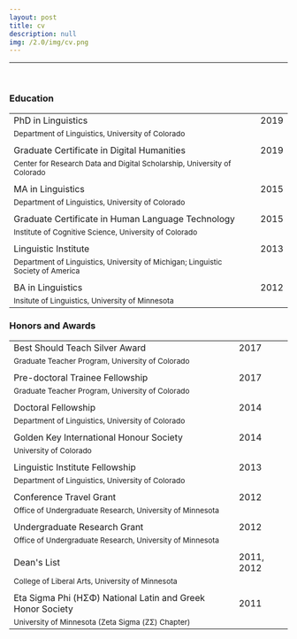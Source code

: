 ```yaml
---
layout: post
title: cv
description: null
img: /2.0/img/cv.png
---
```


***

<br>

<h3>Education</h3>

||||
|---|---|---|
|PhD in Linguistics||2019|
|<sup>Department of Linguistics, University of Colorado</sup>|||
||||
|Graduate Certificate in Digital Humanities||2019|
|<sup>Center for Research Data and Digital Scholarship, University of Colorado</sup>|||
||||
|MA in Linguistics||2015|
|<sup>Department of Linguistics, University of Colorado</sup>|||
||||
|Graduate Certificate in Human Language Technology||2015|
|<sup>Institute of Cognitive Science, University of Colorado</sup>|||
||||
|Linguistic Institute||2013|
|<sup>Department of Linguistics, University of Michigan; Linguistic Society of America</sup>|||
||||
|BA in Linguistics||2012|
|<sup>Insitute of Linguistics, University of Minnesota</sup>|||

<h3>Honors and Awards</h3>

||||
|---|---|---|
|Best Should Teach Silver Award||2017|
|<sup>Graduate Teacher Program, University of Colorado</sup>|||
||||
|Pre-doctoral Trainee Fellowship||2017|
|<sup>Graduate Teacher Program, University of Colorado</sup>|||
||||
|Doctoral Fellowship||2014|
|<sup>Department of Linguistics, University of Colorado</sup>|||
||||
|Golden Key International Honour Society||2014|
|<sup>University of Colorado</sup>|||
||||
|Linguistic Institute Fellowship||2013|
|<sup>Department of Linguistics, University of Colorado</sup>|||
||||
|Conference Travel Grant||2012|
|<sup>Office of Undergraduate Research, University of Minnesota</sup>|||
||||
|Undergraduate Research Grant||2012|
|<sup>Office of Undergraduate Research, University of Minnesota</sup>|||
||||
|Dean's List||2011, 2012|
|<sup>College of Liberal Arts, University of Minnesota</sup>||
||||
|Eta Sigma Phi (ΗΣΦ) National Latin and Greek Honor Society||2011|
|<sup>University of Minnesota (Zeta Sigma (ΖΣ) Chapter)</sup>|||
